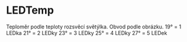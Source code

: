 # LEDTemp
Teploměr podle teploty rozsvěcí světýlka. Obvod podle obrázku.
19° = 1 LEDka
21° = 2 LEDky
23° = 3 LEDky
25° = 4 LEDky
27° = 5 LEDek
